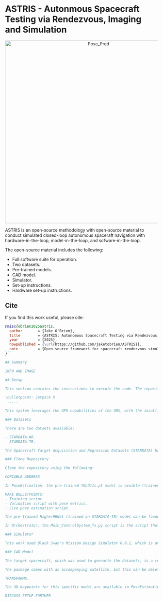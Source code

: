# ASTRIS - Autonmous Spacecraft Testing via Rendezvous, Imaging and Simulation

<p align="center">
  <img src="https://github.com/user-attachments/assets/5d9ab63b-c2a0-4dde-9752-fd47cebc96dd" width="600" alt="Pose_Pred">
</p>


ASTRIS is an open-source methodology with open-source material to conduct simulated closed-loop autonomous spaceraft navigation with hardware-in-the-loop, model-in-the-loop, and sofware-in-the-loop.

The open-source material includes the following:

- Full software suite for operation.
- Two datasets.
- Pre-trained models.
- CAD model.
- Simulator.
- Set-up instructions.
- Hardware set-up instructions.

## Cite

If you find this work useful, please cite:

```bibtex
@misc{obrien2025astris,
  author       = {Jake O'Brien},
  title        = {ASTRIS: Autonomous Spacecraft Testing via Rendezvous, Imaging and Simulation},
  year         = {2025},
  howpublished = {\url{https://github.com/jaketobrien/ASTRIS}},
  note         = {Open-source framework for spacecraft rendezvous simulation}
}```

## Summary

INFO AND IMAGE

## Setup

This section contains the instructions to execute the code. The repository has been tested in a closed-loop system using a Nvidia Jetson Orin NX. The ONX was setup with the following:

\bulletpoint: Jetpack X
......

This system leevrages the GPU capabilities of the ONX, with the insatllation guide available in ONX_Install.MD

### Datasets

There are two datsets available:

- STARDATA-NR.
- STARDATA-TR.

The Spacecraft Target Acquisition and Regression Datasets (STARDATA) have two variants being Near Range (denoted by NR) and Terminal Rnage (denoted by TR). Please refer to the paper for details about the dataset.

### Clone Repository

Clone the repository using the following:

COPIABLE ADDRESS

In PoseEstimation. the pre-trained YOLO11s.pt model is avaible (trained on STARDATA-NR). Inside PoseEstimation/tools/, the follwoing are available:

MAKE BULLETPOINTS:
- Training script.
- Validation script with pose metrics.
- Live pose estimation script.

The pre-trained HigherHRNet (trained on STARDATA-TR) model can be found in PoseEstimation/output/... This folder is based off the COCO-based HigherHRNet strcuture adn as a result has the same structure and functionality.

In Orchestrator, the Main_ControlSystem_Tx.py script is the script that interfaces with the simulator and forms a closed-loop connection with teh receiver. It also hosts the 6DoF PID controller.

### Simulator

This work used Black Swan's Mission Design Simulator 0.8.2, which is availble through their website.

### CAD Model

The target spacercaft, which was used to geenarte the datasets, is a representation of the Tango satellite. It can be acquired from a {private designer} PUT LINK IN TWO WORDS.

The package comes with an accompanying satellite, but this can be deleted. Tango was then flipped 90 degrees about its X-axis and centered. As you can see in the code, the following transforms must be made before keypoint projection:

TRANSFORMS.

The 3D keypoints for this specific model are available in PoseEstimation/tools/.

DISCUSS SETUP FURTHER

